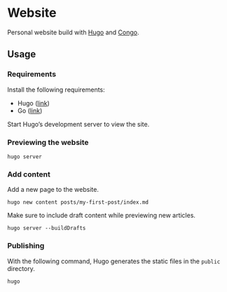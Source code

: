 # Website

Personal website build with [Hugo](https://gohugo.io/) and [Congo](https://jpanther.github.io/congo/).

## Usage

### Requirements
Install the following requirements:

- Hugo  ([link](https://gohugo.io/installation/))
- Go ([link](https://golang.org/dl/))

Start Hugo’s development server to view the site.

### Previewing the website

```
hugo server
```

### Add content 

Add a new page to the website.

```
hugo new content posts/my-first-post/index.md
```

Make sure to include draft content while previewing new articles.

```
hugo server --buildDrafts
```

### Publishing

With the following command, Hugo generates the static files in the `public` directory.

```
hugo
```